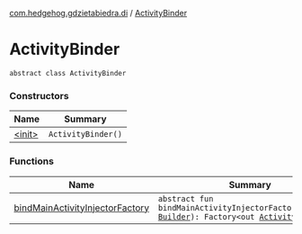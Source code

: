 [com.hedgehog.gdzietabiedra.di](../index.md) / [ActivityBinder](./index.md)

# ActivityBinder

`abstract class ActivityBinder`

### Constructors

| Name | Summary |
|---|---|
| [&lt;init&gt;](-init-.md) | `ActivityBinder()` |

### Functions

| Name | Summary |
|---|---|
| [bindMainActivityInjectorFactory](bind-main-activity-injector-factory.md) | `abstract fun bindMainActivityInjectorFactory(builder: `[`Builder`](../../com.hedgehog.gdzietabiedra.di.components/-main-activity-component/-builder/index.md)`): Factory<out `[`Activity`](https://developer.android.com/reference/android/app/Activity.html)`>` |
